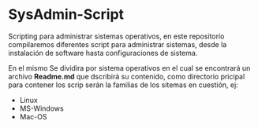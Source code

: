 # SysAdmin-Script
Scripting para administrar sistemas operativos, en este repositorío compilaremos diferentes script para administrar sistemas, desde la instalación de software hasta configuraciones de sistema.

En el mismo Se dividira por sistema operativos en el cual se encontrará un archivo **Readme.md** que dscribirá su contenido, como directorio pricipal para contener los scrip serán la familias de los sitemas en cuestión, ej:

- Linux
- MS-Windows
- Mac-OS
